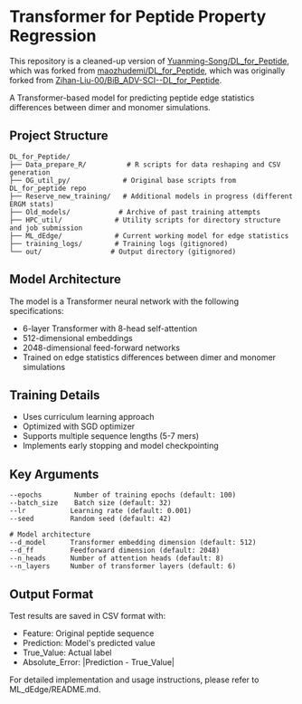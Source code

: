 # Transformer for Peptide Property Regression

This repository is a cleaned-up version of [Yuanming-Song/DL_for_Peptide](https://github.com/Yuanming-Song/DL_for_Peptide), which was forked from [maozhudemi/DL_for_Peptide](https://github.com/maozhudemi/DL_for_Peptide), which was originally forked from [Zihan-Liu-00/BiB_ADV-SCI--DL_for_Peptide](https://github.com/Zihan-Liu-00/BiB_ADV-SCI--DL_for_Peptide).

A Transformer-based model for predicting peptide edge statistics differences between dimer and monomer simulations.

## Project Structure

```
DL_for_Peptide/
├── Data_prepare_R/          # R scripts for data reshaping and CSV generation
├── OG_util_py/             # Original base scripts from DL_for_peptide repo
├── Reserve_new_training/   # Additional models in progress (different ERGM stats)
├── Old_models/            # Archive of past training attempts
├── HPC_util/             # Utility scripts for directory structure and job submission
├── ML_dEdge/             # Current working model for edge statistics
├── training_logs/        # Training logs (gitignored)
└── out/                 # Output directory (gitignored)
```

## Model Architecture

The model is a Transformer neural network with the following specifications:
- 6-layer Transformer with 8-head self-attention
- 512-dimensional embeddings
- 2048-dimensional feed-forward networks
- Trained on edge statistics differences between dimer and monomer simulations

## Training Details

- Uses curriculum learning approach
- Optimized with SGD optimizer
- Supports multiple sequence lengths (5-7 mers)
- Implements early stopping and model checkpointing

## Key Arguments

```
--epochs        Number of training epochs (default: 100)
--batch_size    Batch size (default: 32)
--lr           Learning rate (default: 0.001)
--seed         Random seed (default: 42)

# Model architecture
--d_model      Transformer embedding dimension (default: 512)
--d_ff         Feedforward dimension (default: 2048)
--n_heads      Number of attention heads (default: 8)
--n_layers     Number of transformer layers (default: 6)
```

## Output Format

Test results are saved in CSV format with:
- Feature: Original peptide sequence
- Prediction: Model's predicted value
- True_Value: Actual label
- Absolute_Error: |Prediction - True_Value|

For detailed implementation and usage instructions, please refer to ML_dEdge/README.md. 